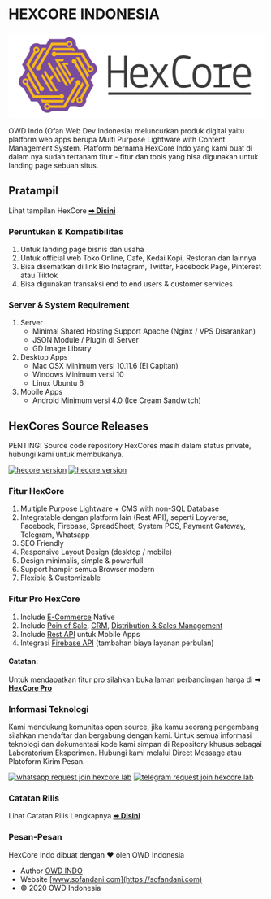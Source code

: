 # HEXCORE INDONESIA
![HexCore Logo](https://github.com/ofan-web-developer/HexCores-Indo-Prod/blob/master/owd_images/hexacore.svg)

OWD Indo (Ofan Web Dev Indonesia) meluncurkan produk digital yaitu platform web apps berupa Multi Purpose Lightware with Content Management System.
Platform bernama HexCore Indo yang kami buat di dalam nya sudah tertanam fitur - fitur dan tools yang bisa digunakan untuk landing page sebuah situs.

## Pratampil
Lihat tampilan HexCore **[➡ Disini](https://github.com/ofan-web-developer/HexCores-Indo-Prod/blob/master/markdown/Preview.md)**

### Peruntukan & Kompatibilitas
1. Untuk landing page bisnis dan usaha
2. Untuk official web Toko Online, Cafe, Kedai Kopi, Restoran dan lainnya
3. Bisa disematkan di link Bio Instagram, Twitter, Facebook Page, Pinterest atau Tiktok
4. Bisa digunakan transaksi end to end users & customer services

### Server & System Requirement
1. Server
    - Minimal Shared Hosting Support Apache (Nginx / VPS Disarankan)
    - JSON Module / Plugin di Server
    - GD Image Library
2. Desktop Apps
    - Mac OSX Minimum versi 10.11.6 (El Capitan)
    - Windows Minimum versi 10
    - Linux Ubuntu 6
4. Mobile Apps
    - Android Minimum versi 4.0 (Ice Cream Sandwitch)

## HexCores Source Releases
PENTING! Source code repository HexCores masih dalam status private, hubungi kami untuk membukanya.

<a href="https://github.com/ofan-web-developer/HexCores-Indonesia"><img src="https://img.shields.io/badge/hexcore indo pro (private)-v.1.18.0-blueviolet?style=for-the-badge" alt="hecore version"></a> 
<a href="https://github.com/ofan-web-developer/HexCores-Indonesia-Free"><img src="https://img.shields.io/badge/hexcore indo free (private)-v.1.18.0-brightgreen?style=for-the-badge" alt="hecore version"></a>

### Fitur HexCore
1. Multiple Purpose Lightware + CMS with non-SQL Database
2. Integratable dengan platform lain (Rest API), seperti Loyverse, Facebook, Firebase, SpreadSheet, System POS, Payment Gateway, Telegram, Whatsapp
3. SEO Friendly
4. Responsive Layout Design (desktop / mobile)
5. Design minimalis, simple & powerfull
6. Support hampir semua Browser modern
7. Flexible & Customizable

### Fitur Pro HexCore
1. Include [E-Commerce](https://id.wikipedia.org/wiki/Perdagangan_elektronik) Native
2. Include [Poin of Sale](https://en.wikipedia.org/wiki/Point_of_sale), [CRM](https://id.wikipedia.org/wiki/Manajemen_hubungan_pelanggan), [Distribution & Sales Management](https://id.wikipedia.org/wiki/Manajemen_pemasaran)
3. Include [Rest API](https://en.wikipedia.org/wiki/Overview_of_RESTful_API_Description_Languages) untuk Mobile Apps
4. Integrasi [Firebase API](https://en.wikipedia.org/wiki/Firebase) (tambahan biaya layanan perbulan)

#### Catatan:
Untuk mendapatkan fitur pro silahkan buka laman perbandingan harga di **[➡ HexCore Pro](https://sofandani.com/hexcore)**

### Informasi Teknologi
Kami mendukung komunitas open source, jika kamu seorang pengembang silahkan mendaftar dan bergabung dengan kami.
Untuk semua informasi teknologi dan dokumentasi kode kami simpan di Repository khusus sebagai Laboratorium Eksperimen.
Hubungi kami melalui Direct Message atau Platoform Kirim Pesan. 

<a href="https://api.whatsapp.com/send?phone=+6281511190339&text=Request%20Lab%20HexCores%20[Github]" target="_blank"><img src="https://img.shields.io/badge/WhatsApp-25D366?style=for-the-badge&logo=whatsapp&logoColor=white" alt="whatsapp request join hexcore lab"></a> <a href="https://t.me/joinchat/uOxRiaSdZF41ZmE1" target="_blank"><img src="https://img.shields.io/badge/Telegram-2CA5E0?style=for-the-badge&logo=telegram&logoColor=white" alt="telegram request join hexcore lab"></a>

### Catatan Rilis
Lihat Catatan Rilis Lengkapnya **[➡ Disini](https://github.com/ofan-web-developer/HexCores-Indo-Prod/blob/master/markdown/Log.md)**

### Pesan-Pesan
HexCore Indo dibuat dengan &hearts; oleh OWD Indonesia
- Author [OWD INDO](https://sofandani.com/magz/read/about-owd)
- Website [www.sofandani.com](https://sofandani.com)
- &copy; 2020 OWD Indonesia
